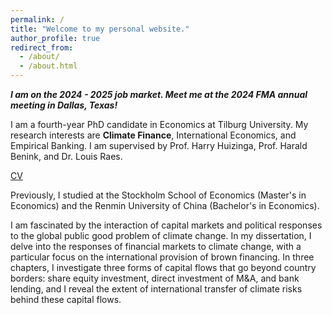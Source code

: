 ```yaml
---
permalink: /
title: "Welcome to my personal website."
author_profile: true
redirect_from: 
  - /about/
  - /about.html
---
```

***I am on the 2024 - 2025 job market. Meet me at the 2024 FMA annual meeting in Dallas, Texas!***

I am a fourth-year PhD candidate in Economics at Tilburg University. My research interests are **Climate Finance**, International Economics, and Empirical Banking. I am supervised by Prof. Harry Huizinga, Prof. Harald Benink, and Dr. Louis Raes.

[CV](https://www.dropbox.com/scl/fi/qijnx8gppf8potsj0bdlx/cv.pdf?rlkey=424j0xubetuhuwn012fmc4hv2&st=wbc0d7eu&dl=0)

Previously, I studied at the Stockholm School of Economics (Master's in Economics) and the Renmin University of China (Bachelor's in Economics). 




I am fascinated by the interaction of capital markets and political responses to the global public good problem of climate change. In my dissertation, I delve into the responses of financial markets to climate change, with a particular focus on the international provision of brown financing. In three chapters, I investigate three forms of capital flows that go beyond country borders: share equity investment, direct investment of M&A, and bank lending, and I reveal the extent of international transfer of climate risks behind these capital flows.






